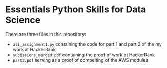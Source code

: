 # Essentials Python Skills for Data Science

There are three files in this repository:
- `ali_assignment1.py` containing the code for part 1 and part 2 of the my work at HackerRank 
- `subissions_merged.pdf` containing the proof of work at HackerRank
- `part3.pdf` serving as a proof of compelting of the AWS modules
